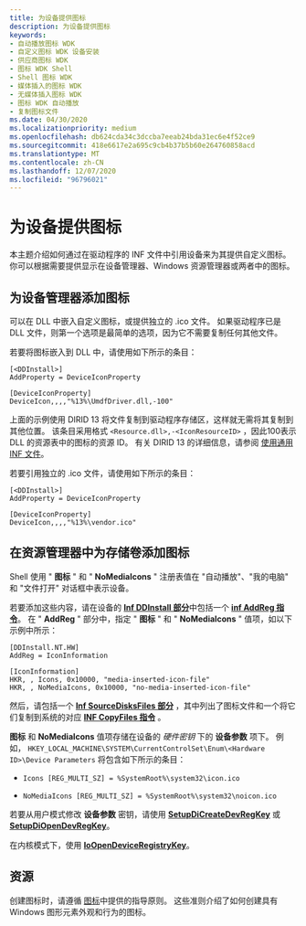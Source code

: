 ```yaml
---
title: 为设备提供图标
description: 为设备提供图标
keywords:
- 自动播放图标 WDK
- 自定义图标 WDK 设备安装
- 供应商图标 WDK
- 图标 WDK Shell
- Shell 图标 WDK
- 媒体插入的图标 WDK
- 无媒体插入图标 WDK
- 图标 WDK 自动播放
- 复制图标文件
ms.date: 04/30/2020
ms.localizationpriority: medium
ms.openlocfilehash: db624cda34c3dccba7eeab24bda31ec6e4f52ce9
ms.sourcegitcommit: 418e6617e2a695c9cb4b37b5b60e264760858acd
ms.translationtype: MT
ms.contentlocale: zh-CN
ms.lasthandoff: 12/07/2020
ms.locfileid: "96796021"
---
```

# <a name="providing-icons-for-a-device"></a>为设备提供图标

本主题介绍如何通过在驱动程序的 INF 文件中引用设备来为其提供自定义图标。 你可以根据需要提供显示在设备管理器、Windows 资源管理器或两者中的图标。

## <a name="adding-icons-for-device-manager"></a>为设备管理器添加图标

可以在 DLL 中嵌入自定义图标，或提供独立的 .ico 文件。 如果驱动程序已是 DLL 文件，则第一个选项是最简单的选项，因为它不需要复制任何其他文件。

若要将图标嵌入到 DLL 中，请使用如下所示的条目：

```inf
[<DDInstall>]
AddProperty = DeviceIconProperty

[DeviceIconProperty]
DeviceIcon,,,,"%13%\UmdfDriver.dll,-100"
```

上面的示例使用 DIRID 13 将文件复制到驱动程序存储区，这样就无需将其复制到其他位置。 该条目采用格式 `<Resource.dll>,-<IconResourceID>` ，因此100表示 DLL 的资源表中的图标的资源 ID。 有关 DIRID 13 的详细信息，请参阅 [使用通用 INF 文件](./using-a-universal-inf-file.md)。

若要引用独立的 .ico 文件，请使用如下所示的条目：


```inf
[<DDInstall>]
AddProperty = DeviceIconProperty

[DeviceIconProperty]
DeviceIcon,,,,"%13%\vendor.ico"
```

## <a name="adding-icons-for-storage-volumes-in-explorer"></a>在资源管理器中为存储卷添加图标

Shell 使用 " **图标** " 和 " **NoMediaIcons** " 注册表值在 "自动播放"、"我的电脑" 和 "文件打开" 对话框中表示设备。

若要添加这些内容，请在设备的 [**Inf DDInstall 部分**](inf-ddinstall-hw-section.md)中包括一个 [**inf AddReg 指令**](inf-addreg-directive.md)。 在 " **AddReg** " 部分中，指定 " **图标** " 和 " **NoMediaIcons** " 值项，如以下示例中所示：

```inf
[DDInstall.NT.HW]
AddReg = IconInformation

[IconInformation]
HKR, , Icons, 0x10000, "media-inserted-icon-file"
HKR, , NoMediaIcons, 0x10000, "no-media-inserted-icon-file"
```

然后，请包括一个 [**Inf SourceDisksFiles 部分**](inf-sourcedisksfiles-section.md) ，其中列出了图标文件和一个将它们复制到系统的对应 [**INF CopyFiles 指令**](inf-copyfiles-directive.md) 。

**图标** 和 **NoMediaIcons** 值项存储在设备的 *硬件密钥* 下的 **设备参数** 项下。 例如， `HKEY_LOCAL_MACHINE\SYSTEM\CurrentControlSet\Enum\<Hardware ID>\Device Parameters` 将包含如下所示的条目：

* `Icons [REG_MULTI_SZ] = %SystemRoot%\system32\icon.ico`

* `NoMediaIcons [REG_MULTI_SZ] = %SystemRoot%\system32\noicon.ico`

若要从用户模式修改 **设备参数** 密钥，请使用 [**SetupDiCreateDevRegKey**](/windows/win32/api/setupapi/nf-setupapi-setupdicreatedevregkeya) 或 [**SetupDiOpenDevRegKey**](/windows/win32/api/setupapi/nf-setupapi-setupdiopendevregkey)。

在内核模式下，使用 [**IoOpenDeviceRegistryKey**](/windows-hardware/drivers/ddi/wdm/nf-wdm-ioopendeviceregistrykey)。

## <a name="resources"></a>资源

创建图标时，请遵循 [图标](/windows/win32/uxguide/vis-icons)中提供的指导原则。 这些准则介绍了如何创建具有 Windows 图形元素外观和行为的图标。
